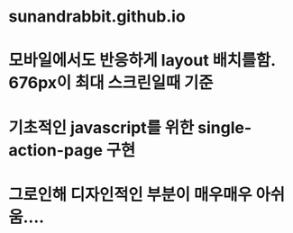 # sunandrabbit.github.io

# 모바일에서도 반응하게 layout 배치를함. 676px이 최대 스크린일때 기준
# 기초적인 javascript를 위한 single-action-page 구현 
# 그로인해 디자인적인 부분이 매우매우 아쉬움....
